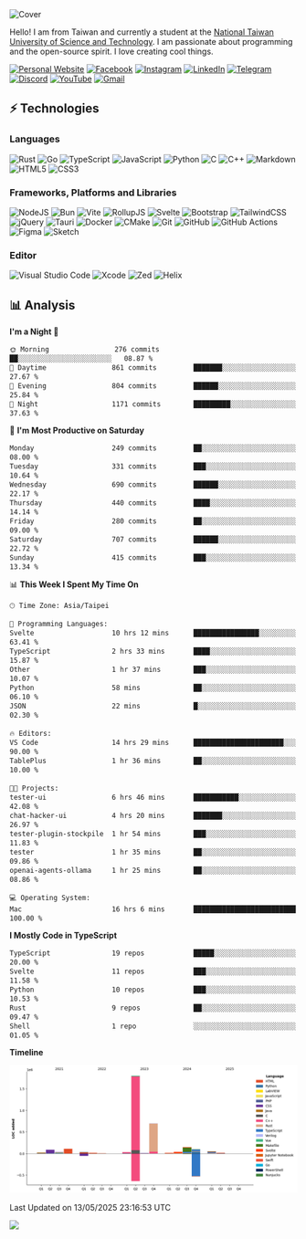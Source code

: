 <picture>
  <source media="(prefers-color-scheme: dark)" srcset="https://github.com/CRT-HAO/CRT-HAO/assets/31580253/6f53f4ab-546f-4db7-9f30-2c5b0711c0a2">
  <img alt="Cover" src="https://github.com/CRT-HAO/CRT-HAO/assets/31580253/4efdfca0-1005-43ab-8c60-07e6973a89b2">
</picture>

Hello! I am from Taiwan and currently a student at the [National Taiwan University of Science and Technology](https://www.ntust.edu.tw/). I am passionate about programming and the open-source spirit. I love creating cool things.

[![Personal Website](https://img.shields.io/badge/Personal%20Website-%23000000.svg?style=for-the-badge)](https://hayden.tw/)
[![Facebook](https://img.shields.io/badge/Facebook-%231877F2.svg?style=for-the-badge&logo=Facebook&logoColor=white)](https://www.facebook.com/CRT.HAO.CHUN/)
[![Instagram](https://img.shields.io/badge/Instagram-%23E4405F.svg?style=for-the-badge&logo=Instagram&logoColor=white)](https://www.instagram.com/crt_hao/)
[![LinkedIn](https://img.shields.io/badge/linkedin-%230077B5.svg?style=for-the-badge&logo=linkedin&logoColor=white)](https://www.linkedin.com/in/crthao/)
[![Telegram](https://img.shields.io/badge/Telegram-2CA5E0?style=for-the-badge&logo=telegram&logoColor=white)](https://t.me/CRT_HAO)
[![Discord](https://img.shields.io/badge/Discord-%235865F2.svg?style=for-the-badge&logo=discord&logoColor=white)](https://discordapp.com/users/401324674371551234)
[![YouTube](https://img.shields.io/badge/YouTube-%23FF0000.svg?style=for-the-badge&logo=YouTube&logoColor=white)](https://www.youtube.com/channel/UC-WnTCkztbitHGXnmvipUUg)
[![Gmail](https://img.shields.io/badge/Gmail-D14836?style=for-the-badge&logo=gmail&logoColor=white)](mailto:m831718@gmail.com)

## ⚡ Technologies

### Languages

![Rust](https://img.shields.io/badge/rust-%23000000.svg?style=for-the-badge&logo=rust&logoColor=white)
![Go](https://img.shields.io/badge/go-%2300ADD8.svg?style=for-the-badge&logo=go&logoColor=white)
![TypeScript](https://img.shields.io/badge/typescript-%23007ACC.svg?style=for-the-badge&logo=typescript&logoColor=white)
![JavaScript](https://img.shields.io/badge/javascript-%23323330.svg?style=for-the-badge&logo=javascript&logoColor=%23F7DF1E)
![Python](https://img.shields.io/badge/python-3670A0?style=for-the-badge&logo=python&logoColor=ffdd54)
![C](https://img.shields.io/badge/c-%2300599C.svg?style=for-the-badge&logo=c&logoColor=white)
![C++](https://img.shields.io/badge/c++-%2300599C.svg?style=for-the-badge&logo=c%2B%2B&logoColor=white)
![Markdown](https://img.shields.io/badge/markdown-%23000000.svg?style=for-the-badge&logo=markdown&logoColor=white)
![HTML5](https://img.shields.io/badge/html5-%23E34F26.svg?style=for-the-badge&logo=html5&logoColor=white)
![CSS3](https://img.shields.io/badge/css3-%231572B6.svg?style=for-the-badge&logo=css3&logoColor=white)

### Frameworks, Platforms and Libraries

![NodeJS](https://img.shields.io/badge/node.js-6DA55F?style=for-the-badge&logo=node.js&logoColor=white)
![Bun](https://img.shields.io/badge/Bun-%23000000.svg?style=for-the-badge&logo=bun&logoColor=white)
![Vite](https://img.shields.io/badge/vite-%23646CFF.svg?style=for-the-badge&logo=vite&logoColor=white)
![RollupJS](https://img.shields.io/badge/RollupJS-ef3335?style=for-the-badge&logo=rollup.js&logoColor=white)
![Svelte](https://img.shields.io/badge/svelte-%23f1413d.svg?style=for-the-badge&logo=svelte&logoColor=white)
![Bootstrap](https://img.shields.io/badge/bootstrap-%238511FA.svg?style=for-the-badge&logo=bootstrap&logoColor=white)
![TailwindCSS](https://img.shields.io/badge/tailwindcss-%2338B2AC.svg?style=for-the-badge&logo=tailwind-css&logoColor=white)
![jQuery](https://img.shields.io/badge/jquery-%230769AD.svg?style=for-the-badge&logo=jquery&logoColor=white)
![Tauri](https://img.shields.io/badge/tauri-%2324C8DB.svg?style=for-the-badge&logo=tauri&logoColor=%23FFFFFF)
![Docker](https://img.shields.io/badge/docker-%230db7ed.svg?style=for-the-badge&logo=docker&logoColor=white)
![CMake](https://img.shields.io/badge/CMake-%23008FBA.svg?style=for-the-badge&logo=cmake&logoColor=white)
![Git](https://img.shields.io/badge/git-%23F05033.svg?style=for-the-badge&logo=git&logoColor=white)
![GitHub](https://img.shields.io/badge/github-%23121011.svg?style=for-the-badge&logo=github&logoColor=white)
![GitHub Actions](https://img.shields.io/badge/github%20actions-%232671E5.svg?style=for-the-badge&logo=githubactions&logoColor=white)
![Figma](https://img.shields.io/badge/figma-%23F24E1E.svg?style=for-the-badge&logo=figma&logoColor=white)
![Sketch](https://img.shields.io/badge/Sketch-FFB387?style=for-the-badge&logo=sketch&logoColor=black)

### Editor

![Visual Studio Code](https://img.shields.io/badge/Visual%20Studio%20Code-0078d7.svg?style=for-the-badge&logo=visual-studio-code&logoColor=white)
![Xcode](https://img.shields.io/badge/Xcode-007ACC?style=for-the-badge&logo=Xcode&logoColor=white)
![Zed](https://img.shields.io/badge/Zed-F6F5F0?style=for-the-badge&logo=zed&logoColor=black)
![Helix](https://img.shields.io/badge/Helix-281733?style=for-the-badge&logo=helix&logoColor=white)

## 📊 Analysis

<!--START_SECTION:waka-->
**I'm a Night 🦉** 

```text
🌞 Morning                276 commits         ██░░░░░░░░░░░░░░░░░░░░░░░   08.87 % 
🌆 Daytime                861 commits         ███████░░░░░░░░░░░░░░░░░░   27.67 % 
🌃 Evening                804 commits         ██████░░░░░░░░░░░░░░░░░░░   25.84 % 
🌙 Night                  1171 commits        █████████░░░░░░░░░░░░░░░░   37.63 % 
```
📅 **I'm Most Productive on Saturday** 

```text
Monday                   249 commits         ██░░░░░░░░░░░░░░░░░░░░░░░   08.00 % 
Tuesday                  331 commits         ███░░░░░░░░░░░░░░░░░░░░░░   10.64 % 
Wednesday                690 commits         ██████░░░░░░░░░░░░░░░░░░░   22.17 % 
Thursday                 440 commits         ████░░░░░░░░░░░░░░░░░░░░░   14.14 % 
Friday                   280 commits         ██░░░░░░░░░░░░░░░░░░░░░░░   09.00 % 
Saturday                 707 commits         ██████░░░░░░░░░░░░░░░░░░░   22.72 % 
Sunday                   415 commits         ███░░░░░░░░░░░░░░░░░░░░░░   13.34 % 
```


📊 **This Week I Spent My Time On** 

```text
🕑︎ Time Zone: Asia/Taipei

💬 Programming Languages: 
Svelte                   10 hrs 12 mins      ████████████████░░░░░░░░░   63.41 % 
TypeScript               2 hrs 33 mins       ████░░░░░░░░░░░░░░░░░░░░░   15.87 % 
Other                    1 hr 37 mins        ███░░░░░░░░░░░░░░░░░░░░░░   10.07 % 
Python                   58 mins             ██░░░░░░░░░░░░░░░░░░░░░░░   06.10 % 
JSON                     22 mins             █░░░░░░░░░░░░░░░░░░░░░░░░   02.30 % 

🔥 Editors: 
VS Code                  14 hrs 29 mins      ██████████████████████░░░   90.00 % 
TablePlus                1 hr 36 mins        ██░░░░░░░░░░░░░░░░░░░░░░░   10.00 % 

🐱‍💻 Projects: 
tester-ui                6 hrs 46 mins       ███████████░░░░░░░░░░░░░░   42.08 % 
chat-hacker-ui           4 hrs 20 mins       ███████░░░░░░░░░░░░░░░░░░   26.97 % 
tester-plugin-stockpile  1 hr 54 mins        ███░░░░░░░░░░░░░░░░░░░░░░   11.83 % 
tester                   1 hr 35 mins        ██░░░░░░░░░░░░░░░░░░░░░░░   09.86 % 
openai-agents-ollama     1 hr 25 mins        ██░░░░░░░░░░░░░░░░░░░░░░░   08.86 % 

💻 Operating System: 
Mac                      16 hrs 6 mins       █████████████████████████   100.00 % 
```

**I Mostly Code in TypeScript** 

```text
TypeScript               19 repos            █████░░░░░░░░░░░░░░░░░░░░   20.00 % 
Svelte                   11 repos            ███░░░░░░░░░░░░░░░░░░░░░░   11.58 % 
Python                   10 repos            ███░░░░░░░░░░░░░░░░░░░░░░   10.53 % 
Rust                     9 repos             ██░░░░░░░░░░░░░░░░░░░░░░░   09.47 % 
Shell                    1 repo              ░░░░░░░░░░░░░░░░░░░░░░░░░   01.05 % 
```



**Timeline**

![Lines of Code chart](https://raw.githubusercontent.com/hayd1n/hayd1n/main/assets/bar_graph.png)


 Last Updated on 13/05/2025 23:16:53 UTC
<!--END_SECTION:waka-->

![](https://komarev.com/ghpvc/?username=CRT-HAO&style=flat-square)
